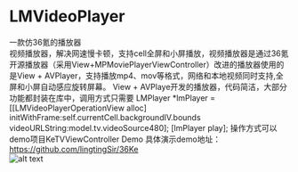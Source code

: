 # LMVideoPlayer
一款仿36氪的播放器<br/>
视频播放器，解决网速慢卡顿，支持cell全屏和小屏播放，视频播放器是通过36氪开源播放器（采用View+MPMoviePlayerViewController）改进的播放器使用的是View + AVPlayer，支持播放mp4、mov等格式，网络和本地视频同时支持,全屏和小屏自动感应旋转屏幕。
View + AVPlaye开发的播放器，代码简洁，大部分功能都封装在库中，调用方式只需要
LMPlayer *lmPlayer = [[LMVideoPlayerOperationView alloc] initWithFrame:self.currentCell.backgroundIV.bounds     videoURLString:model.tv.videoSource480];
[lmPlayer play];
操作方式可以demo项目KeTVViewController Demo 
具体演示demo地址：<a>https://github.com/lingtingSir/36Ke</a>  <br/>
![alt text](http://upload-images.jianshu.io/upload_images/1231308-8ab438b90472c63d.gif?imageMogr2/auto-orient/strip
)

